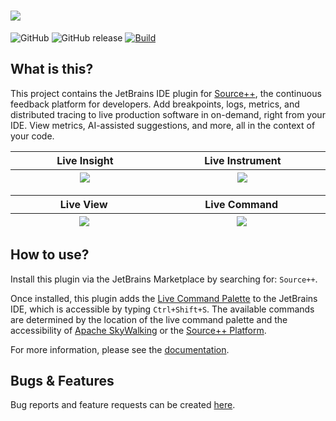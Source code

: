 # ![](https://github.com/sourceplusplus/sourceplusplus/blob/master/.github/media/sourcepp_logo.svg)

![GitHub](https://img.shields.io/github/license/sourceplusplus/interface-jetbrains)
![GitHub release](https://img.shields.io/github/v/release/sourceplusplus/interface-jetbrains?include_prereleases)
[![Build](https://github.com/sourceplusplus/interface-jetbrains/actions/workflows/build.yml/badge.svg)](https://github.com/sourceplusplus/interface-jetbrains/actions/workflows/build.yml)

## What is this?

<!-- Plugin description -->

This project contains the JetBrains IDE plugin for [Source++](https://github.com/sourceplusplus/sourceplusplus), the
continuous feedback platform for developers. Add breakpoints, logs, metrics, and distributed tracing to
live production software in on-demand, right from your IDE. View metrics, AI-assisted suggestions, and more,
all in the context of your code.

<!-- Plugin description end -->


<table>
    <thead>
    <tr>
        <th width="1000px">
            Live Insight
        </th>
        <th width="1000px">
            Live Instrument
        </th>
    </tr>
    <tr>
        <th width="1000px">
            <kbd>
              <img src="https://raw.githubusercontent.com/sourceplusplus/sourceplusplus/master/.github/media/promo/live-insight.png"/>
            </kbd>
        </th>
        <th width="1000px">
            <kbd>
              <img src="https://raw.githubusercontent.com/sourceplusplus/sourceplusplus/master/.github/media/promo/live-instrument.png"/>
            </kbd>
        </th>
    </tr>
    </thead>
</table>
<table>
    <thead>
    <tr>
        <th width="1000px">
            Live View
        </th>
        <th width="1000px">
            Live Command
        </th>
    </tr>
    <tr>
        <th width="1000px">
          <kbd>
            <img src="https://raw.githubusercontent.com/sourceplusplus/sourceplusplus/master/.github/media/promo/live-view.png"/>
          </kbd>
        </th>
        <th width="1000px">
            <kbd>
              <img src="https://raw.githubusercontent.com/sourceplusplus/sourceplusplus/master/.github/media/promo/live-command.png"/>
            </kbd>
        </th>
    </tr>
    </thead>
</table>

## How to use?

Install this plugin via the JetBrains Marketplace by searching for: `Source++`.

Once installed, this plugin adds
the [Live Command Palette](https://docs.sourceplus.plus/features/live-commands/#live-command-palette) to the JetBrains
IDE, which is accessible by typing `Ctrl+Shift+S`. The available commands are determined by the location of the live
command palette and the accessibility of [Apache SkyWalking](https://github.com/apache/skywalking) or
the [Source++ Platform](https://github.com/sourceplusplus/sourceplusplus).

For more information, please see the [documentation](https://docs.sourceplus.plus/features/).

## Bugs & Features

Bug reports and feature requests can be created [here](https://github.com/sourceplusplus/sourceplusplus/issues).
